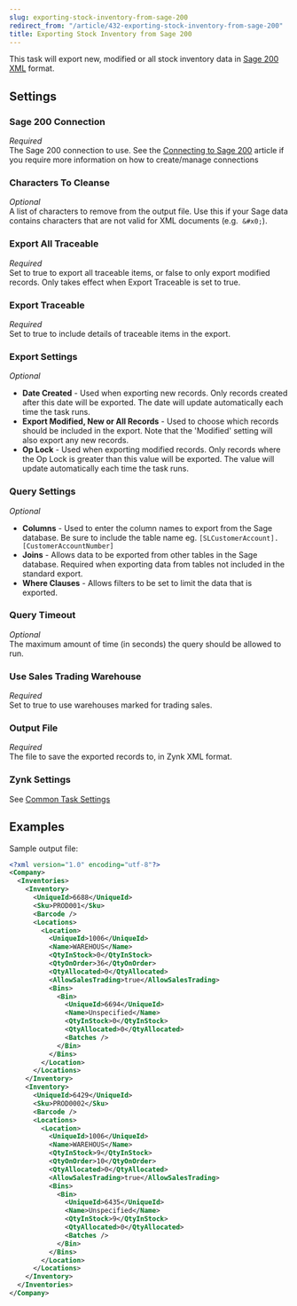 ```yaml
---
slug: exporting-stock-inventory-from-sage-200
redirect_from: "/article/432-exporting-stock-inventory-from-sage-200"
title: Exporting Stock Inventory from Sage 200
---
```

This task will export new, modified or all stock inventory data in [Sage 200 XML](sage-200-xml) format.

## Settings
### Sage 200 Connection
_Required_  
The Sage 200 connection to use.  See the [Connecting to Sage 200](connecting-to-sage-200) article if you require more information on how to create/manage connections

### Characters To Cleanse
_Optional_  
A list of characters to remove from the output file. Use this if your Sage data contains characters that are not valid for XML documents (e.g. 	`&#x0;`).

### Export All Traceable
_Required_  
Set to true to export all traceable items, or false to only export modified records. Only takes effect when Export Traceable is set to true.

### Export Traceable
_Required_  
Set to true to include details of traceable items in the export.

### Export Settings
_Optional_  

 * **Date Created** - Used when exporting new records. Only records created after this date will be exported. The date will update automatically each time the task runs.
 * **Export Modified, New or All Records** - Used to choose which records should be included in the export. Note that the 'Modified' setting will also export any new records.
 * **Op Lock** - Used when exporting modified records. Only records where the Op Lock is greater than this value will be exported. The value will update automatically each time the task runs.
 
### Query Settings
_Optional_  

 * **Columns** - Used to enter the column names to export from the Sage database. Be sure to include the table name eg. `[SLCustomerAccount].[CustomerAccountNumber]`
 * **Joins** - Allows data to be exported from other tables in the Sage database. Required when exporting data from tables not included in the standard export.
 * **Where Clauses** - Allows filters to be set to limit the data that is exported. 
  
### Query Timeout
_Optional_  
The maximum amount of time (in seconds) the query should be allowed to run.

### Use Sales Trading Warehouse
_Required_  
Set to true to use warehouses marked for trading sales.

### Output File
_Required_  
The file to save the exported records to, in Zynk XML format.

### Zynk Settings
See [Common Task Settings](common-task-settings)

## Examples
Sample output file:

```xml
<?xml version="1.0" encoding="utf-8"?>
<Company>
  <Inventories>
    <Inventory>
      <UniqueId>6688</UniqueId>
      <Sku>PROD001</Sku>
      <Barcode />
      <Locations>
        <Location>
          <UniqueId>1006</UniqueId>
          <Name>WAREHOUS</Name>
          <QtyInStock>0</QtyInStock>
          <QtyOnOrder>36</QtyOnOrder>
          <QtyAllocated>0</QtyAllocated>
          <AllowSalesTrading>true</AllowSalesTrading>
          <Bins>
            <Bin>
              <UniqueId>6694</UniqueId>
              <Name>Unspecified</Name>
              <QtyInStock>0</QtyInStock>
              <QtyAllocated>0</QtyAllocated>
              <Batches />
            </Bin>
          </Bins>
        </Location>
      </Locations>
    </Inventory>
    <Inventory>
      <UniqueId>6429</UniqueId>
      <Sku>PROD0002</Sku>
      <Barcode />
      <Locations>
        <Location>
          <UniqueId>1006</UniqueId>
          <Name>WAREHOUS</Name>
          <QtyInStock>9</QtyInStock>
          <QtyOnOrder>10</QtyOnOrder>
          <QtyAllocated>0</QtyAllocated>
          <AllowSalesTrading>true</AllowSalesTrading>
          <Bins>
            <Bin>
              <UniqueId>6435</UniqueId>
              <Name>Unspecified</Name>
              <QtyInStock>9</QtyInStock>
              <QtyAllocated>0</QtyAllocated>
              <Batches />
            </Bin>
          </Bins>
        </Location>
      </Locations>
    </Inventory>
  </Inventories>
</Company>
```